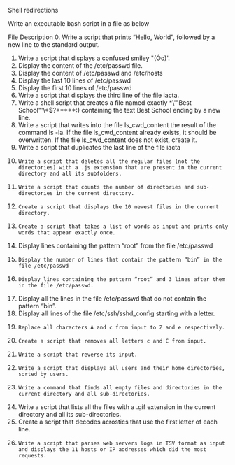 Shell redirections


Write an executable bash script in a file as below


File					Description
0.	 Write a script that prints “Hello, World”, followed by a new line to the standard output.
1.	 Write a script that displays a confused smiley "(Ôo)'.
2.	 Display the content of the /etc/passwd file.
3. 	Display the content of /etc/passwd and /etc/hosts
4. 	Display the last 10 lines of /etc/passwd
5. 	Display the first 10 lines of /etc/passwd
6. 	Write a script that displays the third line of the file iacta.
7. 	Write a shell script that creates a file named exactly \*\\'"Best School"\'\\*$\?\*\*\*\*\*:) containing the text Best School ending by a new line.
8. 	Write a script that writes into the file ls_cwd_content the result of the command ls -la. If the file ls_cwd_content already exists, it should be overwritten. If the file ls_cwd_content does not exist, create it.
9. 	Write a script that duplicates the last line of the file iacta
10. 	Write a script that deletes all the regular files (not the directories) with a .js extension that are present in the current directory and all its subfolders.
11. 	Write a script that counts the number of directories and sub-directories in the current directory.
12. 	Create a script that displays the 10 newest files in the current directory.
13. 	Create a script that takes a list of words as input and prints only words that appear exactly once.
14.	Display lines containing the pattern “root” from the file /etc/passwd
15. 	Display the number of lines that contain the pattern “bin” in the file /etc/passwd
16. 	Display lines containing the pattern “root” and 3 lines after them in the file /etc/passwd.
17.	 Display all the lines in the file /etc/passwd that do not contain the pattern “bin”.
18.	 Display all lines of the file /etc/ssh/sshd_config starting with a letter.
19. 	Replace all characters A and c from input to Z and e respectively.
20. 	Create a script that removes all letters c and C from input.
21. 	Write a script that reverse its input.
22. 	Write a script that displays all users and their home directories, sorted by users.
100.	 Write a command that finds all empty files and directories in the current directory and all sub-directories.
101. 	Write a script that lists all the files with a .gif extension in the current directory and all its sub-directories.
102. 	Create a script that decodes acrostics that use the first letter of each line.
103. 	 Write a script that parses web servers logs in TSV format as input and displays the 11 hosts or IP addresses which did the most requests.
